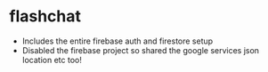 # flashchat

- Includes the entire firebase auth and firestore setup
- Disabled the firebase project so shared the google services json location etc too!
